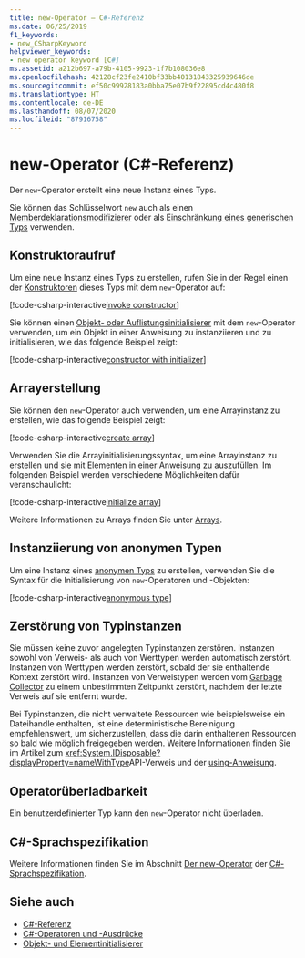 ```yaml
---
title: new-Operator – C#-Referenz
ms.date: 06/25/2019
f1_keywords:
- new_CSharpKeyword
helpviewer_keywords:
- new operator keyword [C#]
ms.assetid: a212b697-a79b-4105-9923-1f7b108036e8
ms.openlocfilehash: 42128cf23fe2410bf33bb40131843325939646de
ms.sourcegitcommit: ef50c99928183a0bba75e07b9f22895cd4c480f8
ms.translationtype: HT
ms.contentlocale: de-DE
ms.lasthandoff: 08/07/2020
ms.locfileid: "87916758"
---
```

# <a name="new-operator-c-reference"></a>new-Operator (C#-Referenz)

Der `new`-Operator erstellt eine neue Instanz eines Typs.

Sie können das Schlüsselwort `new` auch als einen [Memberdeklarationsmodifizierer](../keywords/new-modifier.md) oder als [Einschränkung eines generischen Typs](../keywords/new-constraint.md) verwenden.

## <a name="constructor-invocation"></a>Konstruktoraufruf

Um eine neue Instanz eines Typs zu erstellen, rufen Sie in der Regel einen der [Konstruktoren](../../programming-guide/classes-and-structs/constructors.md) dieses Typs mit dem `new`-Operator auf:

[!code-csharp-interactive[invoke constructor](snippets/shared/NewOperator.cs#Constructor)]

Sie können einen [Objekt- oder Auflistungsinitialisierer](../../programming-guide/classes-and-structs/object-and-collection-initializers.md) mit dem `new`-Operator verwenden, um ein Objekt in einer Anweisung zu instanziieren und zu initialisieren, wie das folgende Beispiel zeigt:

[!code-csharp-interactive[constructor with initializer](snippets/shared/NewOperator.cs#ConstructorWithInitializer)]

## <a name="array-creation"></a>Arrayerstellung

Sie können den `new`-Operator auch verwenden, um eine Arrayinstanz zu erstellen, wie das folgende Beispiel zeigt:

[!code-csharp-interactive[create array](snippets/shared/NewOperator.cs#Array)]

Verwenden Sie die Arrayinitialisierungssyntax, um eine Arrayinstanz zu erstellen und sie mit Elementen in einer Anweisung zu auszufüllen. Im folgenden Beispiel werden verschiedene Möglichkeiten dafür veranschaulicht:

[!code-csharp-interactive[initialize array](snippets/shared/NewOperator.cs#ArrayInitialization)]

Weitere Informationen zu Arrays finden Sie unter [Arrays](../../programming-guide/arrays/index.md).

## <a name="instantiation-of-anonymous-types"></a>Instanziierung von anonymen Typen

Um eine Instanz eines [anonymen Typs](../../programming-guide/classes-and-structs/anonymous-types.md) zu erstellen, verwenden Sie die Syntax für die Initialisierung von `new`-Operatoren und -Objekten:

[!code-csharp-interactive[anonymous type](snippets/shared/NewOperator.cs#AnonymousType)]

## <a name="destruction-of-type-instances"></a>Zerstörung von Typinstanzen

Sie müssen keine zuvor angelegten Typinstanzen zerstören. Instanzen sowohl von Verweis- als auch von Werttypen werden automatisch zerstört. Instanzen von Werttypen werden zerstört, sobald der sie enthaltende Kontext zerstört wird. Instanzen von Verweistypen werden vom [Garbage Collector](../../../standard/garbage-collection/index.md) zu einem unbestimmten Zeitpunkt zerstört, nachdem der letzte Verweis auf sie entfernt wurde.

Bei Typinstanzen, die nicht verwaltete Ressourcen wie beispielsweise ein Dateihandle enthalten, ist eine deterministische Bereinigung empfehlenswert, um sicherzustellen, dass die darin enthaltenen Ressourcen so bald wie möglich freigegeben werden. Weitere Informationen finden Sie im Artikel zum <xref:System.IDisposable?displayProperty=nameWithType>API-Verweis und der [using-Anweisung](../keywords/using-statement.md).

## <a name="operator-overloadability"></a>Operatorüberladbarkeit

Ein benutzerdefinierter Typ kann den `new`-Operator nicht überladen.

## <a name="c-language-specification"></a>C#-Sprachspezifikation

Weitere Informationen finden Sie im Abschnitt [Der new-Operator](~/_csharplang/spec/expressions.md#the-new-operator) der [C#-Sprachspezifikation](~/_csharplang/spec/introduction.md).

## <a name="see-also"></a>Siehe auch

- [C#-Referenz](../index.md)
- [C#-Operatoren und -Ausdrücke](index.md)
- [Objekt- und Elementinitialisierer](../../programming-guide/classes-and-structs/object-and-collection-initializers.md)
